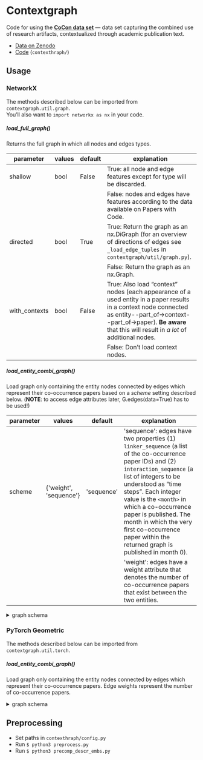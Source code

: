 # Contextgraph

Code for using the **[CoCon data set](https://doi.org/10.5281/zenodo.7774292)** — data set capturing the combined use of research artifacts, contextualized through academic publication text.

* [Data on Zenodo](https://doi.org/10.5281/zenodo.7774292)
* [Code](#usage) (`contexthraph/`)

## Usage

### NetworkX

The methods described below can be imported from `contextgraph.util.graph`.  
You’ll also want to `import networkx as nx` in your code.

##### load\_full\_graph()

Returns the full graph in which all nodes and edges types.

parameter | values | default | explanation
--------- | ------ | ------- | -----------
shallow   | bool   | False   | True: all node and edge features except for type will be discarded.
&zwnj;    | &zwnj; | &zwnj;  | False: nodes and edges have features according to the data available on Papers with Code.
directed  | bool   | True    | True: Return the graph as an nx.DiGraph (for an overview of directions of edges see `_load_edge_tuples` in `contextgraph/util/graph.py`).
&zwnj;    | &zwnj; | &zwnj;  | False: Return the graph as an nx.Graph.
with\_contexts  | bool | False | True: Also load “context” nodes (each appearance of a used entity in a paper results in a context node connected as entity--part\_of-&gt;context--part\_of-&gt;paper). **Be aware** that this will result in *a lot* of additional nodes.
&zwnj;    | &zwnj; | &zwnj;  | False: Don’t load context nodes.

##### load\_entity\_combi\_graph()

Load graph only containing the entity nodes connected by edges which represent their co-occurrence papers based on a *scheme* setting described below. (**NOTE**: to access edge attributes later, G.edges(data=True) has to be used!)

parameter | values | default | explanation
--------- | ------ | ------- | -----------
scheme    | {'weight', 'sequence'} | 'sequence' | 'sequence': edges have two properties (1) `linker_sequence` (a list of the co-occurrence paper IDs) and (2) `interaction_sequence` (a list of integers to be understood as “time steps”. Each integer value is the `<month>` in which a co-occurrence paper is published. The month in which the very first co-occurrence paper within the returned graph is published in month 0).
&zwnj;    | &zwnj; | &zwnj;  | 'weight': edges have a weight attribute that denotes the number of co-occurrence papers that exist between the two entities.

<details>
<summary>graph schema</summary>

* node features
    * tasks
        * id (str)
        * type (str)
        * name (str)
        * description (str)
        * categories (list)
    * method
        * url (str)
        * name (str)
        * full\_name (str)
        * description (str)
        * paper (dict)
        * introduced\_year (int)
        * source\_url (str)
        * source\_title (str)
        * code\_snippet_url (str)
        * num\_papers (int)
        * id (str)
        * type (str)
    * model
        * id (str)
        * type (str)
        * name (str)
        * using\_paper\_titles (list)
        * evaluations (list)
    * dataset
        * url (str)
        * name (str)
        * full\_name (str)
        * homepage (str)
        * description (str)
        * paper (dict)
        * introduced_date (str)
        * warning (NoneType)
        * modalities (list)
        * languages (list)
        * num_papers (int)
        * data\_loaders (list)
        * id (str)
        * type (str)
        * year (int)
        * month (int)
        * day (int)
        * variant\_surface\_forms (list)
* edge features
    * [scheme](#load_entity_combi_graph) = `weight`
        * “weight”
    * [scheme](#load_entity_combi_graph) = `sequence`
        * “interaction\_sequence”
        * “linker\_sequence”

</details>

### PyTorch Geometric

The methods described below can be imported from `contextgraph.util.torch`.

##### load\_entity\_combi\_graph()

Load graph only containing the entity nodes connected by edges which represent their co-occurrence papers. Edge weights represent the number of co-occurrence papers.

<details>
<summary>graph schema</summary>

* node features
    * id (ordinal) (0..\<num\_nodes\>)
    * type (ordinal) (dataset: 0, method: 1, model: 2, task: 3)
    * description (transformer based embedding)
* edge features
    * “weight” (=number of combined use papers, see [load\_entity\_combi\_graph() scheme parameter](#load_entity_combi_graph))

</details>


## Preprocessing

* Set paths in `contexthraph/config.py`
* Run `$ python3 preprocess.py`
* Run `$ python3 precomp_descr_embs.py`
